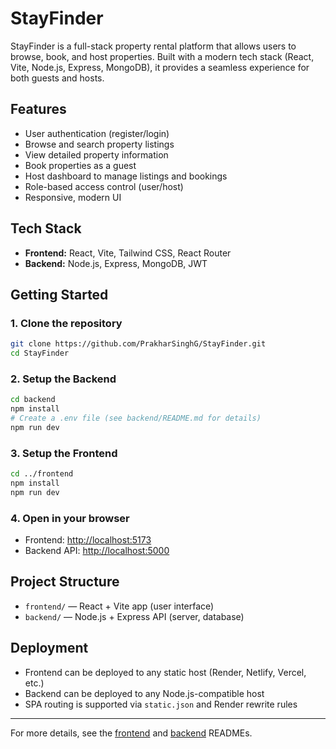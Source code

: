 # StayFinder

StayFinder is a full-stack property rental platform that allows users to browse, book, and host properties. Built with a modern tech stack (React, Vite, Node.js, Express, MongoDB), it provides a seamless experience for both guests and hosts.

## Features

- User authentication (register/login)
- Browse and search property listings
- View detailed property information
- Book properties as a guest
- Host dashboard to manage listings and bookings
- Role-based access control (user/host)
- Responsive, modern UI

## Tech Stack

- **Frontend:** React, Vite, Tailwind CSS, React Router
- **Backend:** Node.js, Express, MongoDB, JWT

## Getting Started

### 1. Clone the repository

```bash
git clone https://github.com/PrakharSinghG/StayFinder.git
cd StayFinder
```

### 2. Setup the Backend

```bash
cd backend
npm install
# Create a .env file (see backend/README.md for details)
npm run dev
```

### 3. Setup the Frontend

```bash
cd ../frontend
npm install
npm run dev
```

### 4. Open in your browser

- Frontend: [http://localhost:5173](http://localhost:5173)
- Backend API: [http://localhost:5000](http://localhost:5000)

## Project Structure

- `frontend/` — React + Vite app (user interface)
- `backend/` — Node.js + Express API (server, database)

## Deployment

- Frontend can be deployed to any static host (Render, Netlify, Vercel, etc.)
- Backend can be deployed to any Node.js-compatible host
- SPA routing is supported via `static.json` and Render rewrite rules

---

For more details, see the [frontend](frontend/README.md) and [backend](backend/README.md) READMEs.

